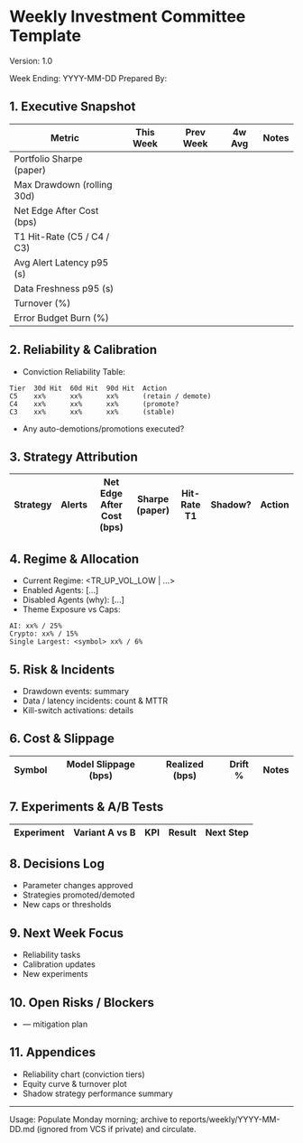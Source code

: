 # Weekly Investment Committee Template
Version: 1.0

Week Ending: YYYY-MM-DD
Prepared By: <name>

## 1. Executive Snapshot
| Metric | This Week | Prev Week | 4w Avg | Notes |
|--------|-----------|----------|--------|-------|
| Portfolio Sharpe (paper) | | | | |
| Max Drawdown (rolling 30d) | | | | |
| Net Edge After Cost (bps) | | | | |
| T1 Hit-Rate (C5 / C4 / C3) | | | | |
| Avg Alert Latency p95 (s) | | | | |
| Data Freshness p95 (s) | | | | |
| Turnover (%) | | | | |
| Error Budget Burn (%) | | | | |

## 2. Reliability & Calibration
- Conviction Reliability Table:
```
Tier  30d Hit  60d Hit  90d Hit  Action
C5    xx%      xx%      xx%      (retain / demote)
C4    xx%      xx%      xx%      (promote?
C3    xx%      xx%      xx%      (stable)
```
- Any auto-demotions/promotions executed?

## 3. Strategy Attribution
| Strategy | Alerts | Net Edge After Cost (bps) | Sharpe (paper) | Hit-Rate T1 | Shadow? | Action |
|----------|--------|---------------------------|----------------|-------------|---------|--------|

## 4. Regime & Allocation
- Current Regime: <TR_UP_VOL_LOW | ...>
- Enabled Agents: [...]
- Disabled Agents (why): [...]
- Theme Exposure vs Caps:
```
AI: xx% / 25%
Crypto: xx% / 15%
Single Largest: <symbol> xx% / 6%
```

## 5. Risk & Incidents
- Drawdown events: summary
- Data / latency incidents: count & MTTR
- Kill-switch activations: details

## 6. Cost & Slippage
| Symbol | Model Slippage (bps) | Realized (bps) | Drift % | Notes |
|--------|----------------------|---------------|---------|-------|

## 7. Experiments & A/B Tests
| Experiment | Variant A vs B | KPI | Result | Next Step |
|------------|---------------|-----|--------|-----------|

## 8. Decisions Log
- Parameter changes approved
- Strategies promoted/demoted
- New caps or thresholds

## 9. Next Week Focus
- Reliability tasks
- Calibration updates
- New experiments

## 10. Open Risks / Blockers
- <risk> — mitigation plan

## 11. Appendices
- Reliability chart (conviction tiers)
- Equity curve & turnover plot
- Shadow strategy performance summary

---
Usage: Populate Monday morning; archive to reports/weekly/YYYY-MM-DD.md (ignored from VCS if private) and circulate.

